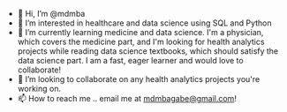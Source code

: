 - 👋 Hi, I’m @mdmba
- 👀 I’m interested in healthcare and data science using SQL and Python
- 🌱 I’m currently learning medicine and data science. I'm a physician, which covers the medicine part, and I'm looking for health analytics projects while reading data science textbooks, which should satisfy the data science part. I am a fast, eager learner and would love to collaborate! 
- 💞️ I’m looking to collaborate on any health analytics projects you're working on. 
- 📫 How to reach me .. email me at mdmbagabe@gmail.com!

<!---
mdmba/mdmba is a ✨ special ✨ repository because its `README.md` (this file) appears on your GitHub profile.
You can click the Preview link to take a look at your changes.
--->
